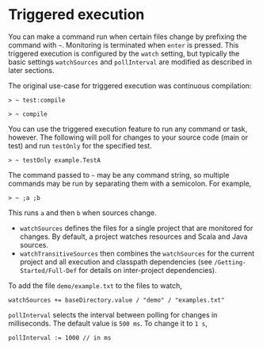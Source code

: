 Triggered execution
===================

You can make a command run when certain files change by prefixing the
command with `~`. Monitoring is terminated when `enter` is pressed. This
triggered execution is configured by the `watch` setting, but typically
the basic settings `watchSources` and `pollInterval` are modified as
described in later sections.

The original use-case for triggered execution was continuous
compilation:

    > ~ test:compile

    > ~ compile

You can use the triggered execution feature to run any command or task,
however. The following will poll for changes to your source code (main
or test) and run `testOnly` for the specified test.

    > ~ testOnly example.TestA

The command passed to `~` may be any command string, so multiple
commands may be run by separating them with a semicolon. For example,

    > ~ ;a ;b

This runs `a` and then `b` when sources change.

-   `watchSources` defines the files for a single project that are
    monitored for changes. By default, a project watches resources and
    Scala and Java sources.
-   `watchTransitiveSources` then combines the `watchSources` for the
    current project and all execution and classpath dependencies (see
    `/Getting-Started/Full-Def` for details on inter-project
    dependencies).

To add the file `demo/example.txt` to the files to watch,

    watchSources += baseDirectory.value / "demo" / "examples.txt"

`pollInterval` selects the interval between polling for changes in
milliseconds. The default value is `500 ms`. To change it to `1 s`,

    pollInterval := 1000 // in ms
